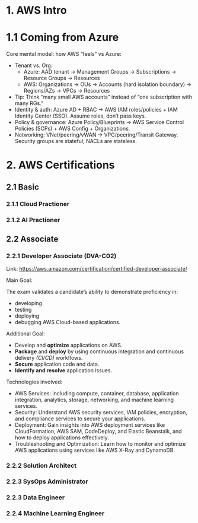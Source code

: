 

# 1. AWS Intro


# 1.1 Coming from Azure

Core mental model: how AWS “feels” vs Azure:

- Tenant vs. Org:
  - Azure: AAD tenant → Management Groups → Subscriptions → Resource Groups → Resources
  - AWS: Organizations → OUs → Accounts (hard isolation boundary) → Regions/AZs → VPCs → Resources
- Tip: Think “many small AWS accounts” instead of “one subscription with many RGs.”
- Identity & auth: Azure AD + RBAC → AWS IAM roles/policies + IAM Identity Center (SSO). Assume roles, don’t pass keys.
- Policy & governance: Azure Policy/Blueprints → AWS Service Control Policies (SCPs) + AWS Config + Organizations.
- Networking: VNet/peering/vWAN → VPC/peering/Transit Gateway. Security groups are stateful; NACLs are stateless.

# 2. AWS Certifications

## 2.1 Basic

### 2.1.1 Cloud Practioner

### 2.1.2 AI Practioner

## 2.2 Associate

### 2.2.1 Developer Associate (DVA-C02) 

Link: https://aws.amazon.com/certification/certified-developer-associate/

Main Goal:

The exam validates a candidate’s ability to demonstrate proficiency in:
- developing
- testing
- deploying
- debugging AWS Cloud-based applications. 

Additional Goal:
- Develop and **optimize** applications on AWS.
- **Package** and **deploy** by using continuous integration and continuous delivery *(CI/CD)* workflows.
- **Secure** application code and data.
- **Identify and resolve** application issues. 

Technologies involved:

- AWS Services: including compute, container, database, application integration, analytics, storage, networking, and machine learning services.
- Security: Understand AWS security services, IAM policies, encryption, and compliance services to secure your applications.
- Deployment: Gain insights into AWS deployment services like CloudFormation, AWS SAM, CodeDeploy, and Elastic Beanstalk, and how to deploy applications effectively.
- Troubleshooting and Optimization: Learn how to monitor and optimize AWS applications using services like AWS X-Ray and DynamoDB.

### 2.2.2 Solution Architect

### 2.2.3 SysOps Administrator

### 2.2.3 Data Engineer

### 2.2.4 Machine Learning Engineer



